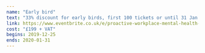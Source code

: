 ```yaml
---
name: "Early bird"
text: "33% discount for early birds, first 100 tickets or until 31 Jan 2020."
link: https://www.eventbrite.co.uk/e/proactive-workplace-mental-health-summit-2020-tickets-83636875145
cost: "£199 + VAT"
begins: 2019-12-25
ends: 2020-01-31
---
```

